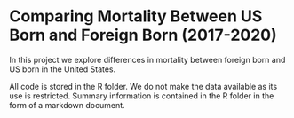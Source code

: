 # Comparing Mortality Between US Born and Foreign Born (2017-2020)

In this project we explore differences in mortality between foreign born and US born in the United States.

All code is stored in the R folder. We do not make the data available as its use is restricted. Summary information is contained in the R folder in the form of a markdown document.